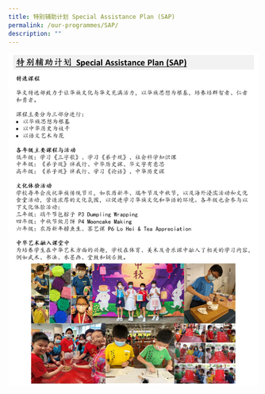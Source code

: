 ```yaml
---
title: 特别辅助计划 Special Assistance Plan (SAP)
permalink: /our-programmes/SAP/
description: ""
---
```

![特别辅助计划 Special Assistance Plan (SAP)](/images/Our%20Programmes/SAP%20CL.jpg)